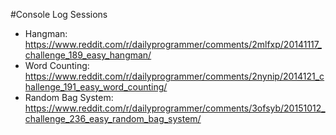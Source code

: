 #Console Log Sessions

* Hangman: https://www.reddit.com/r/dailyprogrammer/comments/2mlfxp/20141117_challenge_189_easy_hangman/
* Word Counting: https://www.reddit.com/r/dailyprogrammer/comments/2nynip/2014121_challenge_191_easy_word_counting/
* Random Bag System: https://www.reddit.com/r/dailyprogrammer/comments/3ofsyb/20151012_challenge_236_easy_random_bag_system/
